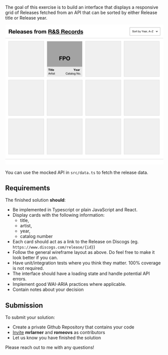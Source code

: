 The goal of this exercise is to build an interface that displays a responsive
grid of Releases fetched from an API that can be sorted by either Release title
or Release year.

![wireframe](./wireframe.png)

You can use the mocked API in `src/data.ts` to fetch the release data.

## Requirements
The finished solution **should**:
- Be implemented in Typescript or plain JavaScript and React.
- Display cards with the following information:
  - title,
  - artist,
  - year,
  - catalog number
- Each card should act as a link to the Release on Discogs (eg. `https://www.discogs.com/release/{id}`)
- Follow the general wireframe layout as above. Do feel free to make it look better if
  you can.
- Have unit/integration tests where you think they matter. 100% coverage is not
  required.
- The interface should have a loading state and handle potential API errors.
- Implement good WAI-ARIA practices where applicable.
- Contain notes about your decision

## Submission
To submit your solution:
- Create a private Github Repository that contains your code
- [Invite](https://docs.github.com/en/github/setting-up-and-managing-your-github-user-account/managing-access-to-your-personal-repositories/inviting-collaborators-to-a-personal-repository)
  **mrlarner** and **romeovs** as contributors
- Let us know you have finished the solution

Please reach out to me with any questions!
